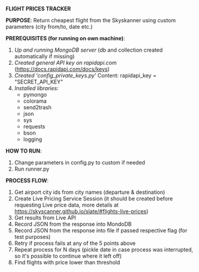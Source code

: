 **FLIGHT PRICES TRACKER**

**PURPOSE**: Return cheapest flight from the Skyskanner using custom parameters (city from/to, date etc.)

**PREREQUISITES (for running on own machine)**:
1. *Up and running MongoDB server* 
  (db and collection created automatically if missing)
2. *Created general API key on rapidapi.com* 
   (https://docs.rapidapi.com/docs/keys)
3. *Created 'config_private_keys.py'* 
   Content: rapidapi_key = "SECRET_API_KEY"
3. *Installed libraries*:
   - pymongo
   - colorama
   - send2trash
   - json
   - sys
   - requests
   - bson
   - logging

**HOW TO RUN**:
1. Change parameters in config.py to custom if needed
2. Run runner.py

**PROCESS FLOW**:
1. Get airport city ids from city names (departure & destination)
2. Create Live Pricing Service Session (it should be created before requesting Live price data,
   more details at https://skyscanner.github.io/slate/#flights-live-prices)
3. Get results from Live API
4. Record JSON from the response into MondoDB
5. Record JSON from the response into file if passed respective flag (for test purposes)
6. Retry if process fails at any of the 5 points above
7. Repeat process for N days (pickle date in case process was interrupted, so it's possible to continue
   where it left off)
8. Find flights with price lower than threshold

